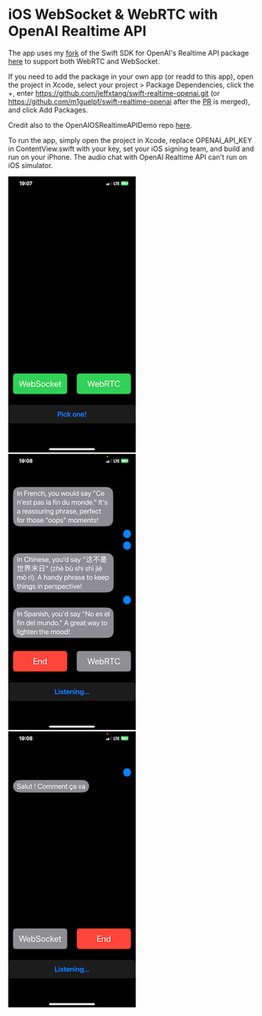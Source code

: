 # iOS WebSocket & WebRTC with OpenAI Realtime API

The app uses my [fork](https://github.com/jeffxtang/swift-realtime-openai) of the Swift SDK for OpenAI's Realtime API package [here](https://github.com/m1guelpf/swift-realtime-openai) to support both WebRTC and WebSocket.

If you need to add the package in your own app (or readd to this app), open the project in Xcode, select your project > Package Dependencies, click the +, enter https://github.com/jeffxtang/swift-realtime-openai.git (or https://github.com/m1guelpf/swift-realtime-openai after the [PR](https://github.com/m1guelpf/swift-realtime-openai/pull/26) is merged), and click Add Packages.

Credit also to the OpenAIOSRealtimeAPIDemo repo [here](https://github.com/fuwei007/OpenAIIOSRealtimeAPIDemo/tree/main/SwftDemo/RealTim-WebRTC).

To run the app, simply open the project in Xcode, replace OPENAI_API_KEY in ContentView.swift with your key, set your iOS signing team, and build and run on your iPhone. The audio chat with OpenAI Realtime API can't run on iOS simulator.

![](screenshot1.png)
![](screenshot2.png)
![](screenshot3.png)
